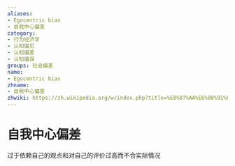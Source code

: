 ```yaml
---
aliases:
- Egocentric bias
- 自我中心偏差
category:
- 行为经济学
- 认知偏见
- 认知偏差
- 认知偏误
groups: 社会偏差
name:
- Egocentric bias
zhname:
- 自我中心偏差
zhwiki: https://zh.wikipedia.org/w/index.php?title=%E8%87%AA%E6%88%91%E4%B8%AD%E5%BF%83%E5%81%8F%E8%AA%A4&action=edit&redlink=1
---
```


# 自我中心偏差

过于依赖自己的观点和对自己的评价过高而不合实际情况
